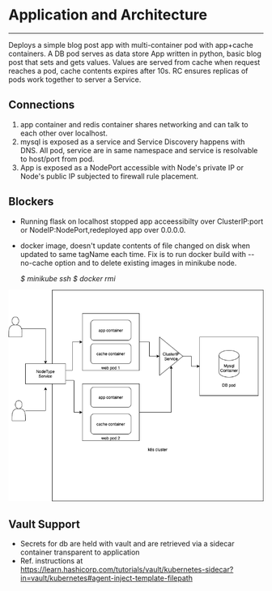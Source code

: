 # Application and Architecture

------------------------------
Deploys a simple blog post app with multi-container pod with app+cache containers.
A DB pod serves as data store
App written in python, basic blog post that sets and gets values.
Values are served from cache when request reaches a pod, cache contents expires after 10s.
RC ensures replicas of pods work together to server a Service.

Connections
-----------
1) app container and redis container shares networking and can talk to each other over localhost.
2) mysql is exposed as a service and Service Discovery happens with DNS. All pod, service are in same namespace and service is resolvable to host/port from pod.
3) App is exposed as a NodePort accessible with Node's private IP or Node's public IP subjected to firewall rule placement.

Blockers
----------
- Running flask on localhost stopped app acceessibilty over ClusterIP:port or NodeIP:NodePort,redeployed app over 0.0.0.0.
- docker image, doesn't update contents of file changed on disk when updated to same tagName each time. Fix is to run docker build with --no-cache option and  to delete
  existing images in minikube node.
  
  *$ minikube ssh*
  *$ docker rmi <image-id>*

![architecture diagram](./UserMgmt.png)

Vault Support
---------------
- Secrets for db are held with vault and are retrieved via a sidecar container transparent to application
- Ref. instructions at https://learn.hashicorp.com/tutorials/vault/kubernetes-sidecar?in=vault/kubernetes#agent-inject-template-filepath
